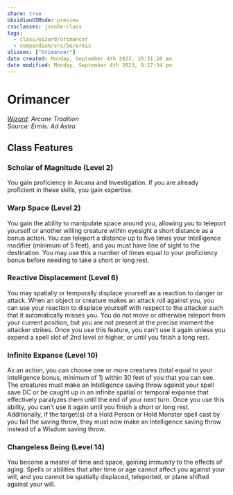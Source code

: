 ```yaml
---
share: true
obsidianUIMode: preview
cssclasses: json5e-class
tags:
  - class/wizard/orimancer
  - compendium/src/5e/ermis
aliases: ["Orimancer"]
date created: Monday, September 4th 2023, 10:31:10 am
date modified: Monday, September 4th 2023, 9:27:34 pm
---
```

# Orimancer

*[Wizard](wizard.md#): Arcane Tradition*  
*Source: Ermis: Ad Astra*  

## Class Features

### Scholar of Magnitude (Level 2)

You gain proficiency in Arcana and Investigation. If you are already proficient in these skills, you gain expertise.

### Warp Space (Level 2)

You gain the ability to manipulate space around you, allowing you to teleport yourself or another willing creature within eyesight a short distance as a bonus action. You can teleport a distance up to five times your Intelligence modifier (minimum of 5 feet), and you must have line of sight to the destination. You may use this a number of times equal to your proficiency bonus before needing to take a short or long rest.

### Reactive Displacement (Level 6)

You may spatially or temporally displace yourself as a reaction to danger or attack. When an object or creature makes an attack roll against you, you can use your reaction to displace yourself with respect to the attacker such that it automatically misses you. You do not move or otherwise teleport from your current position, but you are not present at the precise moment the attacker strikes. Once you use this feature, you can't use it again unless you expend a spell slot of 2nd level or higher, or until you finish a long rest.

### Infinite Expanse (Level 10)

As an action, you can choose one or more creatures (total equal to your Intelligence bonus, minimum of 1) within 30 feet of you that you can see. The creatures must make an Intelligence saving throw against your spell save DC or be caught up in an infinite spatial or temporal expanse that effectively paralyzes them until the end of your next turn. Once you use this ability, you can't use it again until you finish a short or long rest. Additionally, if the target(s) of a Hold Person or Hold Monster spell cast by you fail the saving throw, they must now make an Intelligence saving throw instead of a Wisdom saving throw.

### Changeless Being (Level 14)

You become a master of time and space, gaining immunity to the effects of aging. Spells or abilities that alter time or age cannot affect you against your will, and you cannot be spatially displaced, teleported, or plane shifted against your will.